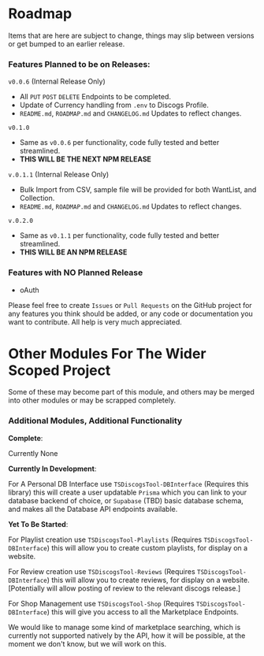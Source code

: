 # Roadmap

Items that are here are subject to change, things may slip between versions or get bumped to an earlier release.

### Features Planned to be on Releases:

`v0.0.6` (Internal Release Only)
- All `PUT` `POST` `DELETE` Endpoints to be completed.
- Update of Currency handling from `.env` to Discogs Profile.
- `README.md`, `ROADMAP.md` and `CHANGELOG.md` Updates to reflect changes. 

`v0.1.0`
- Same as `v0.0.6` per functionality, code fully tested and better streamlined.
- **THIS WILL BE THE NEXT NPM RELEASE**

`v.0.1.1` (Internal Release Only)
- Bulk Import from CSV, sample file will be provided for both WantList, and Collection.
- `README.md`, `ROADMAP.md` and `CHANGELOG.md` Updates to reflect changes.

`v.0.2.0`
- Same as `v0.1.1` per functionality, code fully tested and better streamlined.
- **THIS WILL BE AN NPM RELEASE**

### Features with NO Planned Release

- oAuth

Please feel free to create `Issues` or `Pull Requests` on the GitHub project for any features you think should be added, or any code or documentation you want to contribute.  All help is very much appreciated.

# Other Modules For The Wider Scoped Project

Some of these may become part of this module, and others may be merged into other modules or may be scrapped completely.

### Additional Modules, Additional Functionality

**Complete**:

Currently None

**Currently In Development**:

For A Personal DB Interface use `TSDiscogsTool-DBInterface` (Requires this library) this will create a user updatable `Prisma` which you can link to your database backend of choice, or `Supabase` (TBD) basic database schema, and makes all the Database API endpoints available.

**Yet To Be Started**:

For Playlist creation use `TSDiscogsTool-Playlists` (Requires `TSDiscogsTool-DBInterface`) this will allow you to create custom playlists, for display on a website.

For Review creation use `TSDiscogsTool-Reviews` (Requires `TSDiscogsTool-DBInterface`) this will allow you to create reviews, for display on a website. [Potentially will allow posting of review to the relevant discogs release.]

For Shop Management use `TSDiscogsTool-Shop` (Requires `TSDiscogsTool-DBInterface`) this will give you access to all the Marketplace Endpoints.

We would like to manage some kind of marketplace searching, which is currently not supported natively by the API, how it will be possible, at the moment we don't know, but we will work on this.
